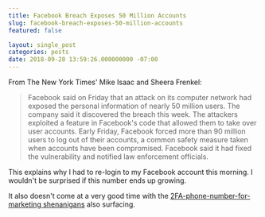 ```yaml
---
title: Facebook Breach Exposes 50 Million Accounts
slug: facebook-breach-exposes-50-million-accounts
featured: false

layout: single_post
categories: posts
date: 2018-09-28 13:59:26.000000000 -07:00
---
```


From The New York Times' Mike Isaac and Sheera Frenkel:

>  Facebook said on Friday that an attack on its computer network had exposed the personal information of nearly 50 million users.
> The company said it discovered the breach this week. The attackers exploited a feature in Facebook's code that allowed them to take over user accounts. Early Friday, Facebook forced more than 90 million users to log out of their accounts, a common safety measure taken when accounts have been compromised.
> Facebook said it had fixed the vulnerability and notified law enforcement officials.

This explains why I had to re-login to my Facebook account this morning. I wouldn't be surprised if this number ends up growing.

It also doesn't come at a very good time with the [2FA-phone-number-for-marketing shenanigans](/gizmodo-facebook-is-giving-advertisers-access-to-your-shadow-contact-information/) also surfacing.

